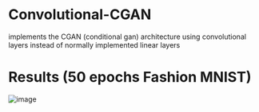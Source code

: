 # Convolutional-CGAN
implements the CGAN (conditional gan) architecture using convolutional layers instead of normally implemented linear layers

# Results (50 epochs Fashion MNIST)
![image](https://github.com/MasterMeep/Convolutional-CGAN/assets/51376656/3bb892b9-a473-4c10-8ef4-34cf55f6b62e)
